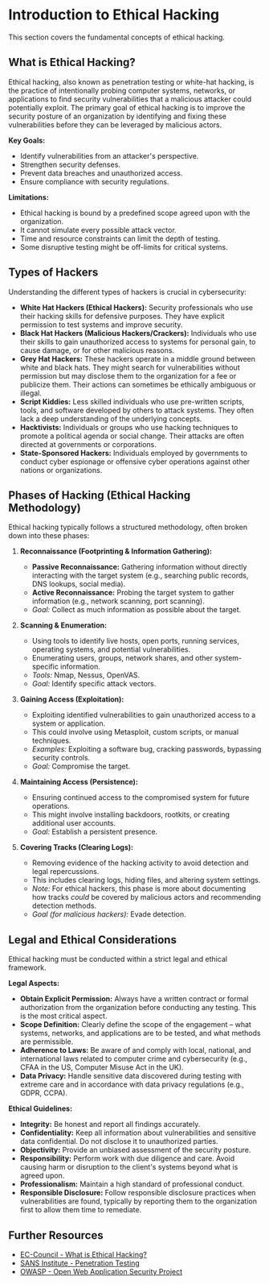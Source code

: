 # Introduction to Ethical Hacking

This section covers the fundamental concepts of ethical hacking.

## What is Ethical Hacking?

Ethical hacking, also known as penetration testing or white-hat hacking, is the practice of intentionally probing computer systems, networks, or applications to find security vulnerabilities that a malicious attacker could potentially exploit. The primary goal of ethical hacking is to improve the security posture of an organization by identifying and fixing these vulnerabilities before they can be leveraged by malicious actors.

**Key Goals:**
- Identify vulnerabilities from an attacker's perspective.
- Strengthen security defenses.
- Prevent data breaches and unauthorized access.
- Ensure compliance with security regulations.

**Limitations:**
- Ethical hacking is bound by a predefined scope agreed upon with the organization.
- It cannot simulate every possible attack vector.
- Time and resource constraints can limit the depth of testing.
- Some disruptive testing might be off-limits for critical systems.

## Types of Hackers

Understanding the different types of hackers is crucial in cybersecurity:

-   **White Hat Hackers (Ethical Hackers):** Security professionals who use their hacking skills for defensive purposes. They have explicit permission to test systems and improve security.
-   **Black Hat Hackers (Malicious Hackers/Crackers):** Individuals who use their skills to gain unauthorized access to systems for personal gain, to cause damage, or for other malicious reasons.
-   **Grey Hat Hackers:** These hackers operate in a middle ground between white and black hats. They might search for vulnerabilities without permission but may disclose them to the organization for a fee or publicize them. Their actions can sometimes be ethically ambiguous or illegal.
-   **Script Kiddies:** Less skilled individuals who use pre-written scripts, tools, and software developed by others to attack systems. They often lack a deep understanding of the underlying concepts.
-   **Hacktivists:** Individuals or groups who use hacking techniques to promote a political agenda or social change. Their attacks are often directed at governments or corporations.
-   **State-Sponsored Hackers:** Individuals employed by governments to conduct cyber espionage or offensive cyber operations against other nations or organizations.

## Phases of Hacking (Ethical Hacking Methodology)

Ethical hacking typically follows a structured methodology, often broken down into these phases:

1.  **Reconnaissance (Footprinting & Information Gathering):**
    *   **Passive Reconnaissance:** Gathering information without directly interacting with the target system (e.g., searching public records, DNS lookups, social media).
    *   **Active Reconnaissance:** Probing the target system to gather information (e.g., network scanning, port scanning).
    *   *Goal:* Collect as much information as possible about the target.

2.  **Scanning & Enumeration:**
    *   Using tools to identify live hosts, open ports, running services, operating systems, and potential vulnerabilities.
    *   Enumerating users, groups, network shares, and other system-specific information.
    *   *Tools:* Nmap, Nessus, OpenVAS.
    *   *Goal:* Identify specific attack vectors.

3.  **Gaining Access (Exploitation):**
    *   Exploiting identified vulnerabilities to gain unauthorized access to a system or application.
    *   This could involve using Metasploit, custom scripts, or manual techniques.
    *   *Examples:* Exploiting a software bug, cracking passwords, bypassing security controls.
    *   *Goal:* Compromise the target.

4.  **Maintaining Access (Persistence):**
    *   Ensuring continued access to the compromised system for future operations.
    *   This might involve installing backdoors, rootkits, or creating additional user accounts.
    *   *Goal:* Establish a persistent presence.

5.  **Covering Tracks (Clearing Logs):**
    *   Removing evidence of the hacking activity to avoid detection and legal repercussions.
    *   This includes clearing logs, hiding files, and altering system settings.
    *   *Note:* For ethical hackers, this phase is more about documenting how tracks *could* be covered by malicious actors and recommending detection methods.
    *   *Goal (for malicious hackers):* Evade detection.

## Legal and Ethical Considerations

Ethical hacking must be conducted within a strict legal and ethical framework.

**Legal Aspects:**
-   **Obtain Explicit Permission:** Always have a written contract or formal authorization from the organization before conducting any testing. This is the most critical aspect.
-   **Scope Definition:** Clearly define the scope of the engagement – what systems, networks, and applications are to be tested, and what methods are permissible.
-   **Adherence to Laws:** Be aware of and comply with local, national, and international laws related to computer crime and cybersecurity (e.g., CFAA in the US, Computer Misuse Act in the UK).
-   **Data Privacy:** Handle sensitive data discovered during testing with extreme care and in accordance with data privacy regulations (e.g., GDPR, CCPA).

**Ethical Guidelines:**
-   **Integrity:** Be honest and report all findings accurately.
-   **Confidentiality:** Keep all information about vulnerabilities and sensitive data confidential. Do not disclose it to unauthorized parties.
-   **Objectivity:** Provide an unbiased assessment of the security posture.
-   **Responsibility:** Perform work with due diligence and care. Avoid causing harm or disruption to the client's systems beyond what is agreed upon.
-   **Professionalism:** Maintain a high standard of professional conduct.
-   **Responsible Disclosure:** Follow responsible disclosure practices when vulnerabilities are found, typically by reporting them to the organization first to allow them time to remediate.

## Further Resources

-   [EC-Council - What is Ethical Hacking?](https://www.eccouncil.org/what-is-ethical-hacking/)
-   [SANS Institute - Penetration Testing](https://www.sans.org/pen-testing/)
-   [OWASP - Open Web Application Security Project](https://owasp.org/)
